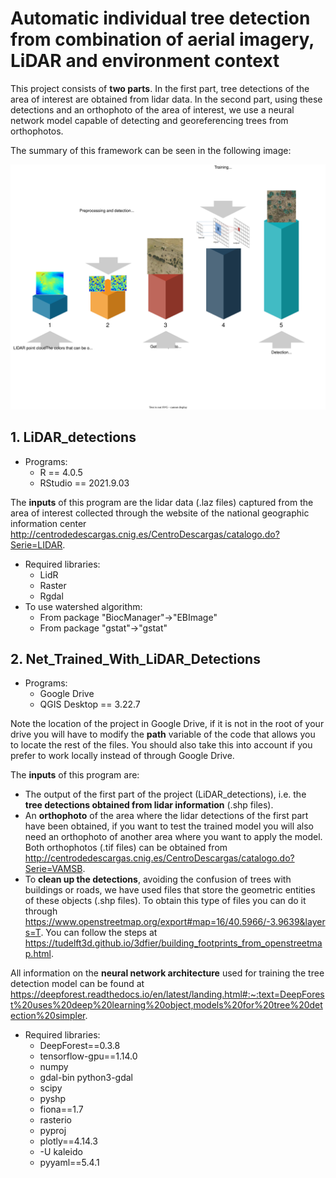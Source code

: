 # Automatic individual tree detection from combination of aerial imagery, LiDAR and environment context
This project consists of **two parts**. In the first part, tree detections of the area of interest are obtained from lidar data. In the second part, using these detections and an orthophoto of the area of interest, we use a neural network model capable of detecting and georeferencing trees from orthophotos. 

The summary of this framework can be seen in the following image: 


![Framework Logo](/framework.svg "Framework")



## 1. LiDAR_detections
 * Programs:
    * R == 4.0.5
    * RStudio == 2021.9.03
   
   
The **inputs** of this program are the lidar data (.laz files) captured from the area of interest collected through the website of the national geographic information center http://centrodedescargas.cnig.es/CentroDescargas/catalogo.do?Serie=LIDAR.


* Required libraries:
   * LidR
   * Raster
   * Rgdal
* To use watershed algorithm:
   * From package "BiocManager"->"EBImage"
   * From package "gstat"->"gstat"    
    
    
## 2. Net_Trained_With_LiDAR_Detections
* Programs:
   * Google Drive
   * QGIS Desktop == 3.22.7


Note the location of the project in Google Drive, if it is not in the root of your drive you will have to modify the **path** variable of the code that allows you to locate the rest of the files.
You should also take this into account if you prefer to work locally instead of through Google Drive. 

The **inputs** of this program are:
* The output of the first part of the project (LiDAR_detections), i.e. the **tree detections obtained from lidar information** (.shp files).
* An **orthophoto** of the area where the lidar detections of the first part have been obtained, if you want to test the trained model you will also need an orthophoto of another area where you want to apply the model. Both orthophotos (.tif files) can be obtained from http://centrodedescargas.cnig.es/CentroDescargas/catalogo.do?Serie=VAMSB. 
* To **clean up the detections**, avoiding the confusion of trees with buildings or roads, we have used files that store the geometric entities of these objects (.shp files). To obtain this type of files you can do it through https://www.openstreetmap.org/export#map=16/40.5966/-3.9639&layers=T. You can follow the steps at https://tudelft3d.github.io/3dfier/building_footprints_from_openstreetmap.html.

All information on the **neural network architecture** used for training the tree detection model can be found at https://deepforest.readthedocs.io/en/latest/landing.html#:~:text=DeepForest%20uses%20deep%20learning%20object,models%20for%20tree%20detection%20simpler.

   
* Required libraries:
   * DeepForest==0.3.8
   * tensorflow-gpu==1.14.0
   * numpy
   * gdal-bin python3-gdal
   * scipy
   * pyshp
   * fiona==1.7
   * rasterio
   * pyproj
   * plotly==4.14.3
   * -U kaleido
   * pyyaml==5.4.1
